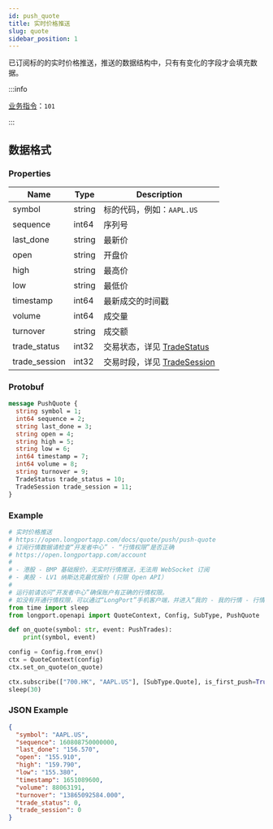 ```yaml
---
id: push_quote
title: 实时价格推送
slug: quote
sidebar_position: 1
---
```


已订阅标的的实时价格推送，推送的数据结构中，只有有变化的字段才会填充数据。

:::info

[业务指令](../../socket/protocol/push)：`101`

:::

## 数据格式

### Properties

| Name          | Type   | Description                                                      |
|---------------|--------|------------------------------------------------------------------|
| symbol        | string | 标的代码，例如：`AAPL.US`                                          |
| sequence      | int64  | 序列号                                                           |
| last_done     | string | 最新价                                                           |
| open          | string | 开盘价                                                           |
| high          | string | 最高价                                                           |
| low           | string | 最低价                                                           |
| timestamp     | int64  | 最新成交的时间戳                                                 |
| volume        | int64  | 成交量                                                           |
| turnover      | string | 成交额                                                           |
| trade_status  | int32  | 交易状态，详见 [TradeStatus](../objects#tradestatus---交易状态)   |
| trade_session | int32  | 交易时段，详见 [TradeSession](../objects#tradesession---交易时段) |

### Protobuf

```protobuf
message PushQuote {
  string symbol = 1;
  int64 sequence = 2;
  string last_done = 3;
  string open = 4;
  string high = 5;
  string low = 6;
  int64 timestamp = 7;
  int64 volume = 8;
  string turnover = 9;
  TradeStatus trade_status = 10;
  TradeSession trade_session = 11;
}
```

### Example

```python
# 实时价格推送
# https://open.longportapp.com/docs/quote/push/push-quote
# 订阅行情数据请检查“开发者中心” - “行情权限”是否正确
# https://open.longportapp.com/account
#
# - 港股 - BMP 基础报价，无实时行情推送，无法用 WebSocket 订阅
# - 美股 - LV1 纳斯达克最优报价 (只限 Open API）
#
# 运行前请访问“开发者中心”确保账户有正确的行情权限。
# 如没有开通行情权限，可以通过“LongPort”手机客户端，并进入“我的 - 我的行情 - 行情商城”购买开通行情权限。
from time import sleep
from longport.openapi import QuoteContext, Config, SubType, PushQuote

def on_quote(symbol: str, event: PushTrades):
    print(symbol, event)

config = Config.from_env()
ctx = QuoteContext(config)
ctx.set_on_quote(on_quote)

ctx.subscribe(["700.HK", "AAPL.US"], [SubType.Quote], is_first_push=True)
sleep(30)
```

### JSON Example

```json
{
  "symbol": "AAPL.US",
  "sequence": 160808750000000,
  "last_done": "156.570",
  "open": "155.910",
  "high": "159.790",
  "low": "155.380",
  "timestamp": 1651089600,
  "volume": 88063191,
  "turnover": "13865092584.000",
  "trade_status": 0,
  "trade_session": 0
}
```
